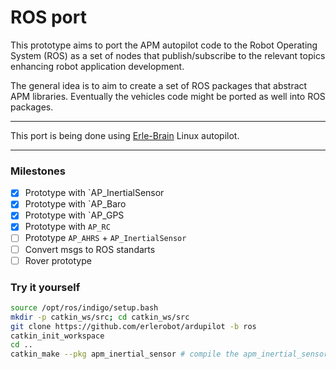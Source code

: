 # ROS port

This prototype aims to port the APM autopilot code to the Robot Operating System (ROS) as a set of nodes that publish/subscribe to the relevant topics enhancing robot application development.

The general idea is to aim to create a set of ROS packages that abstract APM libraries. Eventually the vehicles code might be ported as well into ROS packages.

------

This port is being done using [Erle-Brain](https://erlerobotics.com/blog/product/erle-brain/) Linux autopilot.

-------

### Milestones

 - [x] Prototype with `AP_InertialSensor
 - [x] Prototype with `AP_Baro
 - [x] Prototype with `AP_GPS 
 - [x] Prototype with `AP_RC`
 - [ ] Prototype `AP_AHRS` + `AP_InertialSensor`
 - [ ] Convert msgs to ROS standarts
 - [ ] Rover prototype

### Try it yourself

```bash
source /opt/ros/indigo/setup.bash
mkdir -p catkin_ws/src; cd catkin_ws/src
git clone https://github.com/erlerobot/ardupilot -b ros
catkin_init_workspace
cd .. 
catkin_make --pkg apm_inertial_sensor # compile the apm_inertial_sensor
```
